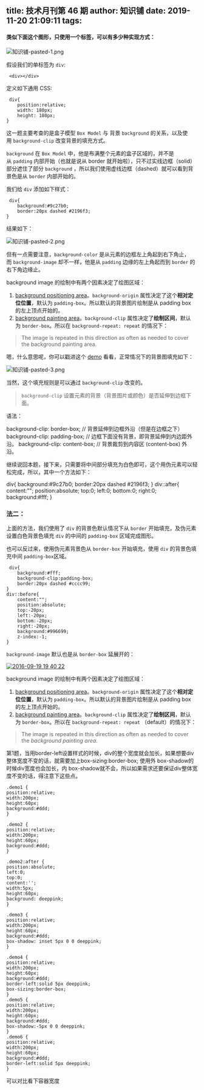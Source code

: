 title: 技术月刊第 46 期
author: 知识铺
date: 2019-11-20 21:09:11
tags:
---
#### 类似下面这个图形，只使用一个标签，可以有多少种实现方式：


![知识铺-pasted-1.png](https:\/\/blog.zshipu.com/media/images/pasted-1.png)

假设我们的单标签为 `div`:
```
 <div></div>
```
定义如下通用 CSS:
```
 div{
    position:relative;
    width: 180px;
    height: 180px;
}
```
这一题主要考查的是盒子模型 `Box Model` 与 背景 `background` 的关系，以及使用 `background-clip` 改变背景的填充方式。

`background` 在 `Box Model` 中，他是布满整个元素的盒子区域的，并不是从 `padding` 内部开始（也就是说从 border 就开始啦），只不过实线边框（solid）部分遮住了部分 `background` ，所以我们使用虚线边框（dashed）就可以看到背景色是从 `border` 内部开始的。

我们给 `div` 添加如下样式：
```
 div{
    background:#9c27b0;
    border:20px dashed #2196f3;
}
```
结果如下：

![知识铺-pasted-2.png](https:\/\/blog.zshipu.com/media/images/pasted-2.png)

但有一点需要注意，`background-color` 是从元素的边框左上角起到右下角止，而 `background-image` 却不一样，他是从 `padding` 边缘的左上角起而到 `border` 的右下角边缘止。

background image 的绘制中有两个因素决定了绘图区域：

1.  [background positioning area](https://drafts.csswg.org/css-backgrounds-3/#background-positioning-area)。`background-origin` 属性决定了这个**相对定位位置**，默认为 `padding-box`。所以默认的背景图片绘制是从 padding box 的左上顶点开始的。
2.  [background painting area](https://drafts.csswg.org/css-backgrounds-3/#background-painting-area)。`background-clip` 属性决定了**绘制区间**，默认为 `border-box`。所以在 `background-repeat: repeat` 的情况下：

> The image is repeated in this direction as often as needed to cover the background painting area.

嗯，什么意思呢，你可以戳进这个 [demo](https://codepen.io/Chokcoco/pen/QKyZPb) 看看，正常情况下的背景图填充如下：


![知识铺-pasted-3.png](https:\/\/blog.zshipu.com/media/images/pasted-3.png)

当然，这个填充规则是可以通过 `background-clip` 改变的。

> `background-clip` 设置元素的背景（背景图片或颜色）是否延伸到边框下面。

语法：

 background-clip: border-box;  // 背景延伸到边框外沿（但是在边框之下）
background-clip: padding-box; // 边框下面没有背景，即背景延伸到内边距外沿。
background-clip: content-box; // 背景裁剪到内容区 (content-box) 外沿。

继续说回本题，接下来，只需要将中间部分填充为白色即可，这个用伪元素可以轻松完成，所以，其中一个方法如下：

 div{
    background:#9c27b0;
    border:20px dashed #2196f3;
}
div::after{
    content:"";
    position:absolute;
    top:0;
    left:0;
    bottom:0;
    right:0;
    background:#fff;
}

### 法二：

上面的方法，我们使用了 `div` 的背景色默认情况下从 `border` 开始填充，及伪元素设置白色背景色填充 `div` 的中间的 `padding-box` 区域完成图形。

也可以反过来，使用伪元素背景色从 `border-box` 开始填充，使用 `div` 的背景色填充中间 `padding-box`区域。
```
 div{
    background:#fff;
    background-clip:padding-box;
    border:20px dashed #cccc99;
}
div::before{
    content:"";
    position:absolute;
    top:-20px;
    left:-20px;
    bottom:-20px;
    right:-20px;
    background:#996699;
    z-index:-1;
}
```


`background-image` 默认也是从 `border-box` 延展开的：

[![2016-09-19 19 40 22](https://cloud.githubusercontent.com/assets/6022672/18629527/0e8ffd20-7ea1-11e6-8b1a-8a7cb16fbc69.png)](https://cloud.githubusercontent.com/assets/6022672/18629527/0e8ffd20-7ea1-11e6-8b1a-8a7cb16fbc69.png)


background image 的绘制中有两个因素决定了绘图区域：

1.  [background positioning area](https://drafts.csswg.org/css-backgrounds-3/#background-positioning-area)。`background-origin` 属性决定了这个**相对定位位置**，默认为 `padding-box`。所以默认的背景图片绘制是从 padding box 的左上顶点开始的。
2.  [background painting area](https://drafts.csswg.org/css-backgrounds-3/#background-painting-area)。`background-clip` 属性决定了**绘制区间**，默认为 `border-box`。所以在 `background-repeat: repeat` （default）的情况下：

> The image is repeated in this direction as often as needed to cover the _background painting area_.


第1题，当用border-left设置样式的时候，div的整个宽度就会加长，如果想要div整体宽度不变的话，就需要加上box-sizing:border-box;
使用外 box-shadow的时候div宽度也会加长，内 box-shadow就不会，所以如果需求还要保证div整体宽度不变的话，得注意下这些点。
```
.demo1 {
position:relative;
width:200px;
height:60px;
background:#ddd;
}

.demo2 {
position:relative;
width:200px;
height:60px;
background:#ddd;
}

.demo2:after {
position:absolute;
left:0;
top:0;
content:'';
width:5px;
height:60px;
background: deeppink;
}

.demo3 {
position:relative;
width:200px;
height:60px;
background:#ddd;
box-shadow: inset 5px 0 0 deeppink;
}

.demo4 {
position:relative;
width:200px;
height:60px;
background:#ddd;
border-left:solid 5px deeppink;
box-sizing:border-box;
}
.demo5 {
position:relative;
width:200px;
height:60px;
background:#ddd;
box-shadow:-5px 0 0 deeppink;
}
.demo6 {
position:relative;
width:200px;
height:60px;
background:#ddd;
border-left:solid 5px deeppink;
}
```
 可以对比看下容器宽度
 
 
 

